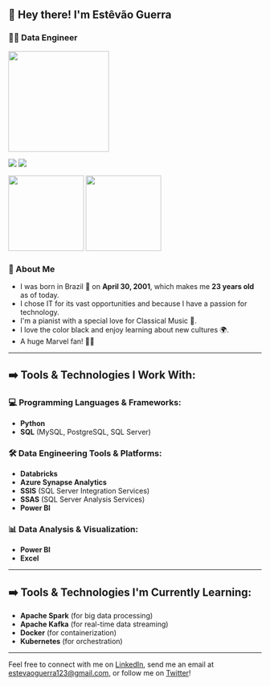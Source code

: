 ## 👋 Hey there! I'm __Estêvão Guerra__
### 👨‍💻 Data Engineer
<img height="200em" src="https://c.tenor.com/3PztGziJog8AAAAC/baby-yoda-wave.gif">

[![](https://img.shields.io/badge/LinkedIn-0077B5?style=for-the-badge&logo=linkedin&logoColor=white)](https://www.linkedin.com/in/estevaoguerra/)
[![](https://img.shields.io/badge/-Gmail-%23333?style=for-the-badge&logo=gmail&logoColor=white)](mailto:estevaoguerra123@gmail.com)

<div>
  <div>
    <img height="150em" src="https://github-readme-stats.vercel.app/api?username=estevaoguerra19&show_icons=true&theme=radical&include_all_commits=true&count_private=true"/>
    <img height="150em" src="https://github-readme-stats.vercel.app/api/top-langs/?username=estevaoguerra19&layout=compact&langs_count=7&theme=radical"/>
  </div>
</div>

### :vulcan_salute: About Me
- I was born in Brazil 🌲 on **April 30, 2001**, which makes me **23 years old** as of today.
- I chose IT for its vast opportunities and because I have a passion for technology.
- I'm a pianist with a special love for Classical Music 🎵.
- I love the color black and enjoy learning about new cultures 🌍.
- A huge Marvel fan! 🦸‍♂️

---

## ➡️ Tools & Technologies I Work With:

### 💻 **Programming Languages & Frameworks:**
- **Python** 
- **SQL** (MySQL, PostgreSQL, SQL Server)

### 🛠️ **Data Engineering Tools & Platforms:**
- **Databricks**
- **Azure Synapse Analytics**
- **SSIS** (SQL Server Integration Services)
- **SSAS** (SQL Server Analysis Services)
- **Power BI**

### 📊 **Data Analysis & Visualization:**
- **Power BI**
- **Excel**

---

## ➡️ Tools & Technologies I'm Currently Learning:
- **Apache Spark** (for big data processing)
- **Apache Kafka** (for real-time data streaming)
- **Docker** (for containerization)
- **Kubernetes** (for orchestration)

---

Feel free to connect with me on [LinkedIn](https://www.linkedin.com/in/estevaoguerra/), send me an email at [estevaoguerra123@gmail.com](mailto:estevaoguerra123@gmail.com), or follow me on [Twitter](https://twitter.com/estevao_guerra)!
